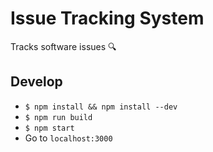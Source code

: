 # Issue Tracking System
Tracks software issues :mag:

## Develop
- `$ npm install && npm install --dev`
- `$ npm run build`
- `$ npm start`
- Go to `localhost:3000`
